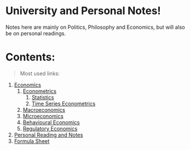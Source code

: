 # University and Personal Notes!
Notes here are mainly on Politics, Philosophy and Economics, but will also be on personal readings.
# Contents:
>Most used links:
1. [Economics](Economics/)
	1. [Econometrics](Economics/Econometrics%20and%20Statistics)
		1. [Statistics](Economics/Econometrics%20and%20Statistics/Statistics)
		2. [Time Series Econometrics](Economics/Econometrics%20and%20Statistics/Econometrics/Third%20Year)
	2. [Macroeconomics](Economics/Macroeconomics)
	3. [Microeconomics](Economics/Microeconomics)
	4. [Behavioural Economics](Economics/Behavioural%20Economics)
	5. [Regulatory Economics](Economics/Public%20Enterprise%20and%20Reg)
2. [Personal Reading and Notes](Personal%20Readings)
3. [Formula Sheet](Economics/Maths/Formula%20Sheet.md)